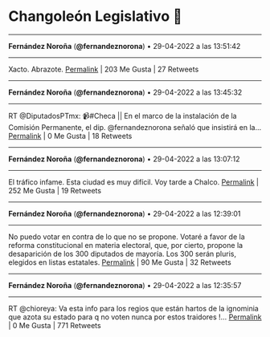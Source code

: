 # Changoleón Legislativo 🙈
*****
**Fernández Noroña** (**@fernandeznorona**) • 29-04-2022 a las 13:51:42
*****
Xacto. Abrazote.
[Permalink](https://twitter.com/fernandeznorona/status/1520158912057593863) | 203 Me Gusta | 27 Retweets
*****
**Fernández Noroña** (**@fernandeznorona**) • 29-04-2022 a las 13:45:32
*****
RT @DiputadosPTmx: 📹#Checa || En el marco de la instalación de la Comisión Permanente, el dip. @fernandeznorona señaló que insistirá en la…
[Permalink](https://twitter.com/fernandeznorona/status/1520157360165199873) | 0 Me Gusta | 18 Retweets
*****
**Fernández Noroña** (**@fernandeznorona**) • 29-04-2022 a las 13:07:12
*****
El tráfico infame. Esta ciudad es muy difícil. Voy tarde a Chalco.
[Permalink](https://twitter.com/fernandeznorona/status/1520147715069562881) | 252 Me Gusta | 19 Retweets
*****
**Fernández Noroña** (**@fernandeznorona**) • 29-04-2022 a las 12:39:01
*****
No puedo votar en contra de lo que no se propone. Votaré a favor de la reforma constitucional en materia electoral, que, por cierto, propone la desaparición de los 300 diputados de mayoría. Los 300 serán pluris, elegidos en listas estatales.
[Permalink](https://twitter.com/fernandeznorona/status/1520140621696090112) | 90 Me Gusta | 32 Retweets
*****
**Fernández Noroña** (**@fernandeznorona**) • 29-04-2022 a las 12:35:57
*****
RT @chioreya: Va esta info para los regios que están hartos de la ignominia que azota su estado para q no voten nunca por estos traidores !…
[Permalink](https://twitter.com/fernandeznorona/status/1520139850820866051) | 0 Me Gusta | 771 Retweets